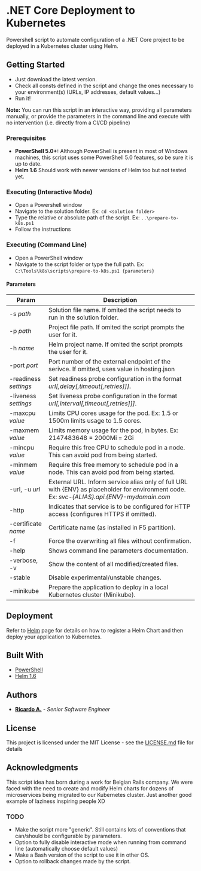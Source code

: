 # .NET Core Deployment to Kubernetes

Powershell script to automate configuration of a .NET Core project to be deployed in a Kubernetes cluster using Helm.

## Getting Started

- Just download the latest version.
- Check all consts defined in the script and change the ones necessary to your environment(s) (URLs, IP addresses, default values...)
- Run it!

**Note:** You can run this script in an interactive way, providing all parameters manually, or provide the parameters in the command line and execute with no intervention (i.e. directly from a CI/CD pipeline)

### Prerequisites

- **PowerShell 5.0+:** Although PowerShell is present in most of Windows machines, this script uses some PowerShell 5.0 features, so be sure it is up to date.
- **Helm 1.6** Should work with newer versions of Helm too but not tested yet.

### Executing (Interactive Mode)

- Open a Powershell window
- Navigate to the solution folder. Ex: `cd <solution folder>`
- Type the relative or absolute path of the script. Ex: `..\prepare-to-k8s.ps1`
- Follow the instructions

### Executing (Command Line)

- Open a PowerShell window
- Navigate to the script folder or type the full path. Ex: `C:\Tools\k8s\scripts\prepare-to-k8s.ps1 {parameters}`

#### Parameters

| Param                 | Description
| ------                | ------------
| -s *path*             | Solution file name. If omited the script needs to run in the solution folder.
| -p *path*             | Project file path. If omited the script prompts the user for it.
| -h *name*             | Helm project name. If omited the script prompts the user for it.
| -port *port*          | Port number of the external endpoint of the serivce. If omitted, uses value in hosting.json
| -readiness *settings* | Set readiness probe configuration in the format *url[,delay[,timeout[,retries]]]*.
| -liveness *settings*  | Set liveness probe configuration in the format *url[,interval[,timeout[,retries]]]*.
| -maxcpu  *value*      | Limits CPU cores usage for the pod. Ex: 1.5 or 1500m limits usage to 1.5 cores.
| -maxmem  *value*      | Limits memory usage for the pod, in bytes. Ex: 2147483648 = 2000Mi = 2Gi
| -mincpu  *value*      | Require this free CPU to schedule pod in a node. This can avoid pod from being started.
| -minmem  *value*      | Require this free memory to schedule pod in a node. This can avoid pod from being started.
| -url, -u *url*        | External URL. Inform service alias only of full URL with {ENV} as placeholder for environment code. Ex: *svc-{ALIAS}.api.{ENV}-mydomain.com*
| -http                 | Indicates that service is to be configured for HTTP access (configures HTTPS if omitted).
| -certificate *name*   | Certificate name (as installed in F5 partition).
| -f                    | Force the overwriting all files without confirmation.
| -help                 | Shows command line parameters documentation.
| -verbose, -v          | Show the content of all modified/created files.
| -stable               | Disable experimental/unstable changes.
| -minikube             | Prepare the application to deploy in a local Kubernetes cluster (Minikube).

## Deployment

Refer to [Helm](https://helm.sh/) page for details on how to register a Helm Chart and then deploy your application to Kubernetes.

## Built With

* [PowerShell](https://github.com/PowerShell/PowerShell)
* [Helm 1.6](https://helm.sh/)

## Authors

* [**Ricardo A.**](https://www.linkedin.com/in/ricardo-alkain/) - *Senior Software Engineer*

## License

This project is licensed under the MIT License - see the [LICENSE.md](LICENSE.md) file for details

## Acknowledgments

This script idea has born during a work for Belgian Rails company. We were faced with the need to create and modify Helm charts for dozens of microservices being migrated to our Kubernetes cluster.
Just another good example of laziness inspiring people XD

### TODO

- Make the script more "generic". Still contains lots of conventions that can/should be configurable by parameters.
- Option to fully disable interactive mode when running from command line (automatically choose default values)
- Make a Bash version of the script to use it in other OS.
- Option to rollback changes made by the script.
